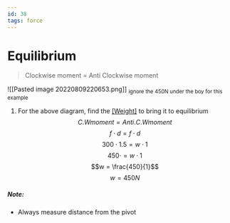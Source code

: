 ```yaml
---
id: 38
tags: force
---
```

# Equilibrium
> Clockwise moment = Anti Clockwise moment

![[Pasted image 20220809220653.png]]
<sub>ignore the 450N under the boy for this example</sub>
1. For the above diagram, find the [[Weight]](w) to bring it to equilibrium
$$C.W moment = Anti.C.W moment$$
$$f \cdot d = f \cdot d$$
$$300 \cdot 1.5 = w \cdot 1$$
$$450 \cdot = w \cdot 1$$
$$w = \frac{450}{1}$$
$$w = 450N$$
##### Note:
- Always measure distance from the pivot